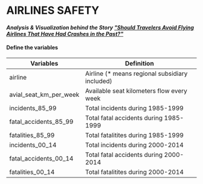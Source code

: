 # **AIRLINES SAFETY**

#### *Analysis & Visualization behind the Story ["Should Travelers Avoid Flying Airlines That Have Had Crashes in the Past?"](https://fivethirtyeight.com/features/should-travelers-avoid-flying-airlines-that-have-had-crashes-in-the-past/)*

#### **Define the variables**

| Variables | Definition|
-----------|------------|
| airline   | Airline (* means regional subsidiary included) |
| avial_seat_km_per_week | Available seat kilometers flow every week |
| incidents_85_99 | Total incidents during 1985-1999 |
| fatal_accidents_85_99 | Total fatal accidents during 1985-1999 |
| fatalities_85_99 | Total fatalitites during 1985-1999 |
| incidents_00_14 | Total incidents during 2000-2014 |
| fatal_accidents_00_14 | Total fatal accidents during 2000-2014 |
| fatalities_00_14 | Total fatalitites during 2000-2014 |
